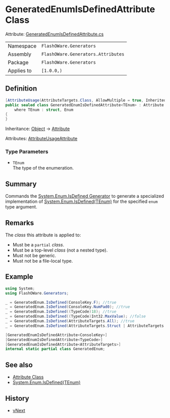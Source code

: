 # GeneratedEnumIsDefinedAttribute<TEnum> Class
Attribute: [GeneratedEnumIsDefinedAttribute.cs](../../source/lib/FlashOWare.Generators.Attributes/Generators/GeneratedEnumIsDefinedAttribute.cs)

|            |                                    |
|------------|------------------------------------|
| Namespace  | `FlashOWare.Generators`            |
| Assembly   | `FlashOWare.Generators.Attributes` |
| Package    | `FlashOWare.Generators`            |
| Applies to | `[1.0.0,)`                         |

## Definition
```csharp
[AttributeUsage(AttributeTargets.Class, AllowMultiple = true, Inherited = false)]
public sealed class GeneratedEnumIsDefinedAttribute<TEnum> : Attribute
    where TEnum : struct, Enum
{
}
```

Inheritance: [Object](https://learn.microsoft.com/dotnet/api/system.object) -> [Attribute](https://learn.microsoft.com/dotnet/api/system.attribute)

Attributes: [AttributeUsageAttribute](https://learn.microsoft.com/dotnet/api/system.attributeusageattribute)

### Type Parameters
- `TEnum`\
  The type of the enumeration.

## Summary
Commands the [System.Enum.IsDefined Generator](../gen/System.Enum.IsDefined-Generator.md) to generate a specialized implementation of [System.Enum.IsDefined<TEnum>(TEnum)](https://learn.microsoft.com/dotnet/api/system.enum.isdefined) for the specified `enum` type argument.

## Remarks
The _class_ this attribute is applied to:
- Must be a `partial` _class_.
- Must be a top-level _class_ (not a nested type).
- Must not be generic.
- Must not be a file-local type.

## Example
```csharp
using System;
using FlashOWare.Generators;

_ = GeneratedEnum.IsDefined(ConsoleKey.F); //true
_ = GeneratedEnum.IsDefined(ConsoleKey.NumPad0); //true
_ = GeneratedEnum.IsDefined((TypeCode)18); //true
_ = GeneratedEnum.IsDefined((TypeCode)Int32.MaxValue); //false
_ = GeneratedEnum.IsDefined(AttributeTargets.All); //true
_ = GeneratedEnum.IsDefined(AttributeTargets.Struct | AttributeTargets.Enum); //false

[GeneratedEnumIsDefinedAttribute<ConsoleKey>]
[GeneratedEnumIsDefinedAttribute<TypeCode>]
[GeneratedEnumIsDefinedAttribute<AttributeTargets>]
internal static partial class GeneratedEnum;
```

## See also
- [Attribute Class](https://learn.microsoft.com/dotnet/api/system.attribute)
- [System.Enum.IsDefined<TEnum>(TEnum)](https://learn.microsoft.com/dotnet/api/system.enum.isdefined)

## History
- [vNext](../CHANGELOG.md#vNext)
